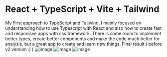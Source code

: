 # React + TypeScript + Vite + Tailwind
My First approach to TypeScript and Tailwind.
I mainly  focused on understanding how  to use Typescript with React and also how to create fast and responisve apps with css framework. 
There is some room to implement better types, create better components and make the code much better for analysis, but a great app to create and learn new things.
Final result ( before v2 version :) )
![image](https://github.com/JackTheFullDev/Countiers-App/assets/121553780/4411ebdd-1c77-4699-8589-11b607d76422)
![image](https://github.com/JackTheFullDev/Countiers-App/assets/121553780/f522c882-57bb-415b-8a7a-3dccfeef3d1b)
![image](https://github.com/JackTheFullDev/Countiers-App/assets/121553780/efd06667-965a-47a1-bf3d-67676c3cdc52)


